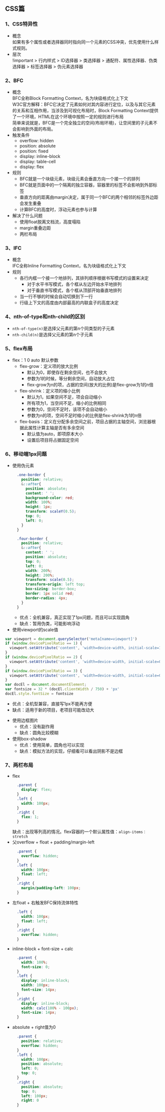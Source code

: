## CSS篇

### 1、CSS特异性
* 概念  
  如果有多个属性或者选择器同时指向同一个元素的CSS冲突，优先使用什么样式规则。
* 层次  
  !important > 行内样式 > ID选择器 > 类选择器 > 通配符、属性选择器、伪类选择器 > 标签选择器 > 伪元素选择器

### 2、BFC
* 概念  
  BFC全称Block Formatting Context，名为块级格式化上下文  
  W3C官方解释：BFC它决定了元素如何对其内容进行定位，以及与其它元素的关系和互相作用，当涉及到可视化布局时，Block Formatting Context提供了一个环境，HTML在这个环境中按照一定的规则进行布局  
  简单来说就是，BFC是一个完全独立的空间(布局环境)，让空间里的子元素不会影响到外面的布局。
* 触发条件
  + overflow: hidden
  + position: absolute
  + position: fixed
  + display: inline-block
  + display: table-cell
  + display: flex
* 规则
  + BFC就是一个块级元素，块级元素会垂直方向一个接一个的排列
  + BFC就是页面中的一个隔离的独立容器，容器里的标签不会影响到外部标签
  + 垂直方向的距离由margin决定，属于同一个BFC的两个相邻的标签外边距会发生重叠
  + 计算BFC的高度时，浮动元素也参与计算
* 解决了什么问题
  + 使用float脱离文档流，高度塌陷
  + margin重叠边距
  + 两栏布局

### 3、IFC
* 概念  
  IFC全称Inline Formatting Context，名为块级格式化上下文  
* 规则
  + 各行内框一个接一个地排列，其排列顺序根据书写模式的设置来决定
    - 对于水平书写模式，各个框从左边开始水平地排列
    - 对于垂直书写模式，各个框从顶部开始垂直地排列
  + 当一行不够的时候会自动切换到下一行
  + 行级上下文的高度由内部最高的内联盒子的高度决定

### 4、nth-of-type和nth-child的区别
* `nth-of-type(n)`是选择父元素的第n个同类型的子元素
* `nth-child(n)`是选择父元素的第n个子元素

### 5、flex布局
* flex：1 0 auto 默认参数
  + flex-grow：定义项的放大比例
    - 默认为0，即使存在剩余空间，也不会放大
    - 参数为1的时候，等分剩余空间，自动放大占位
    - flex-grow为n的项，占据的空间(放大的比例)是flex-grow为1的n倍
  + flex-shrink：定义项的缩小比例
    - 默认为1，如果空间不足，项会自动缩小
    - 所有项为1，当空间不足，缩小的比例相同
    - 参数为0，空间不足时，该项不会自动缩小
    - 参数为n的项，空间不足时缩小的比例是flex-shrink为1的n倍
  + flex-basis：定义在分配多余空间之前，项目占据的主轴空间，浏览器根据此属性计算主轴是否有多余空间
    - 默认值为auto，即项原本大小
    - 设置后项目将占据固定空间

### 6、移动端1px问题
* 使用伪元素
  ```scss
    .one-border {
      position: relative;
      &::after{
        position: absolute;
        content: ' ';
        background-color: red;
        width: 100%;
        height: 1px;
        transform: scaleY(0.5);
        top: 0;
        left: 0;
      }
    }

    .four-border {
      position: relative;
      &::after{
        content: ' ';
        position: absolute;
        top: 0;
        left: 0;
        width: 200%;
        height: 200%;
        transform: scale(0.5);
        transform-origin: left top;
        box-sizing: border-box;
        border: 1px solid red;
        border-radius: 4px;
      }
    }
  ```
  + 优点：全机兼容，真正实现了1px问题，而且可以实现圆角
  + 缺点：暂用伪类，可能影响浮动
* 使用viewport的scale值
```js
var viewport = document.querySelector('meta[name=viewport]')
if (window.devicePixelRatio == 1) {
  viewport.setAttribute('content', 'width=device-width, initial-scale=1, maximum-scale=1, minimum-scale=1, user-scalable=no')
}
if (window.devicePixelRatio == 2) {
  viewport.setAttribute('content', 'width=device-width, initial-scale=0.5, maximum-scale=0.5, minimum-scale=0.5, user-scalable=no')
}
if (window.devicePixelRatio == 3) {
  viewport.setAttribute('content', 'width=device-width, initial-scale=0.3333333333333333, maximum-scale=0.3333333333333333, minimum-scale=0.3333333333333333, user-scalable=no')
}
var docEl = document.documentElement;
var fontsize = 32 * (docEl.clientWidth / 750) + 'px'
docEl.style.fontSize = fontsize
```
  + 优点：全机型兼容，直接写1px不能再方便
  + 缺点：适用于新的项目，老项目可能改动大
* 使用边框图片
  + 优点：没有副作用
  + 缺点：圆角比较模糊
* 使用box-shadow
  + 优点：使用简单，圆角也可以实现
  + 缺点：模拟方法的实现，仔细看可以看出阴影不是边框

### 7、两栏布局
* flex
  ```css
    .parent {
      display: flex;
    }
    .left {
      width: 100px;
    }
    .right {
      flex: 1;
    }
  ```
  缺点：出现等列高的情况。flex容器的一个默认属性值：`align-items：stretch`
* 父overflow + float + padding/margin-left
  ```css
    .parent {
      overflow: hidden;
    }
    .left {
      width: 100px;
      float: left;
    }
    .right {
      margin/padding-left: 100px;
    }
  ```
* 左float + 右触发BFC保持流体特性
  ```css
    .left {
      width: 100px;
      float: left;
    }
    .right {
      overflow: hidden;
    }
  ```
* inline-block + font-size + calc
  ```css
    .parent {
      width: 100%;
      font-size: 0;
    }
    .left {
      display: inline-block;
      width: 100px;
      font-size: 14px;
    }
    .right {
      display: inline-block;
      width: calc(100% - 100px);
      font-size: 14px;
    }
  ```
* absolute + right值为0
  ```css
    .parent {
      position: relative;
      overflow: hidden;
    }
    .left {
      width: 100px;
      position: absolute;
      left: 0;
      top: 0;
    }
    .right {
      position: absolute;
      top: 0;
      left: 100px;
      right: 0
    }
  ```